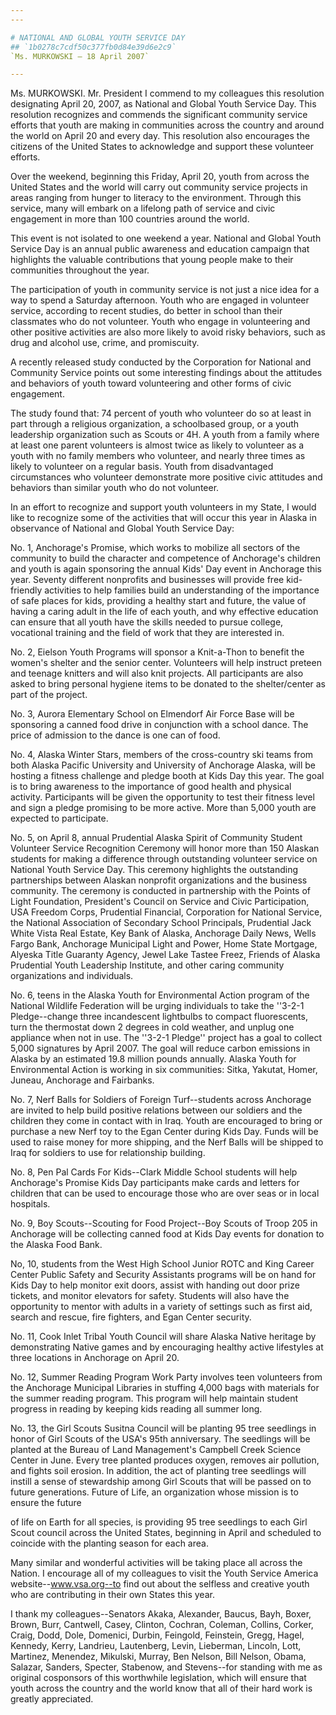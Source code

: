 ```yaml
---
---

# NATIONAL AND GLOBAL YOUTH SERVICE DAY
## `1b0278c7cdf50c377fb0d84e39d6e2c9`
`Ms. MURKOWSKI — 18 April 2007`

---
```



Ms. MURKOWSKI. Mr. President I commend to my colleagues this 
resolution designating April 20, 2007, as National and Global Youth 
Service Day. This resolution recognizes and commends the significant 
community service efforts that youth are making in communities across 
the country and around the world on April 20 and every day. This 
resolution also encourages the citizens of the United States to 
acknowledge and support these volunteer efforts.

Over the weekend, beginning this Friday, April 20, youth from across 
the United States and the world will carry out community service 
projects in areas ranging from hunger to literacy to the environment. 
Through this service, many will embark on a lifelong path of service 
and civic engagement in more than 100 countries around the world.

This event is not isolated to one weekend a year. National and Global 
Youth Service Day is an annual public awareness and education campaign 
that highlights the valuable contributions that young people make to 
their communities throughout the year.

The participation of youth in community service is not just a nice 
idea for a way to spend a Saturday afternoon. Youth who are engaged in 
volunteer service, according to recent studies, do better in school 
than their classmates who do not volunteer. Youth who engage in 
volunteering and other positive activities are also more likely to 
avoid risky behaviors, such as drug and alcohol use, crime, and 
promiscuity.

A recently released study conducted by the Corporation for National 
and Community Service points out some interesting findings about the 
attitudes and behaviors of youth toward volunteering and other forms of 
civic engagement.

The study found that: 74 percent of youth who volunteer do so at 
least in part through a religious organization, a schoolbased group, or 
a youth leadership organization such as Scouts or 4H. A youth from a 
family where at least one parent volunteers is almost twice as likely 
to volunteer as a youth with no family members who volunteer, and 
nearly three times as likely to volunteer on a regular basis. Youth 
from disadvantaged circumstances who volunteer demonstrate more 
positive civic attitudes and behaviors than similar youth who do not 
volunteer.

In an effort to recognize and support youth volunteers in my State, I 
would like to recognize some of the activities that will occur this 
year in Alaska in observance of National and Global Youth Service Day:

No. 1, Anchorage's Promise, which works to mobilize all sectors of 
the community to build the character and competence of Anchorage's 
children and youth is again sponsoring the annual Kids' Day event in 
Anchorage this year. Seventy different nonprofits and businesses will 
provide free kid-friendly activities to help families build an 
understanding of the importance of safe places for kids, providing a 
healthy start and future, the value of having a caring adult in the 
life of each youth, and why effective education can ensure that all 
youth have the skills needed to pursue college, vocational training and 
the field of work that they are interested in.

No. 2, Eielson Youth Programs will sponsor a Knit-a-Thon to benefit 
the women's shelter and the senior center. Volunteers will help 
instruct preteen and teenage knitters and will also knit projects. All 
participants are also asked to bring personal hygiene items to be 
donated to the shelter/center as part of the project.

No. 3, Aurora Elementary School on Elmendorf Air Force Base will be 
sponsoring a canned food drive in conjunction with a school dance. The 
price of admission to the dance is one can of food.

No. 4, Alaska Winter Stars, members of the cross-country ski teams 
from both Alaska Pacific University and University of Anchorage Alaska, 
will be hosting a fitness challenge and pledge booth at Kids Day this 
year. The goal is to bring awareness to the importance of good health 
and physical activity. Participants will be given the opportunity to 
test their fitness level and sign a pledge promising to be more active. 
More than 5,000 youth are expected to participate.

No. 5, on April 8, annual Prudential Alaska Spirit of Community 
Student Volunteer Service Recognition Ceremony will honor more than 150 
Alaskan students for making a difference through outstanding volunteer 
service on National Youth Service Day. This ceremony highlights the 
outstanding partnerships between Alaskan nonprofit organizations and 
the business community. The ceremony is conducted in partnership with 
the Points of Light Foundation, President's Council on Service and 
Civic Participation, USA Freedom Corps, Prudential Financial, 
Corporation for National Service, the National Association of Secondary 
School Principals, Prudential Jack White Vista Real Estate, Key Bank of 
Alaska, Anchorage Daily News, Wells Fargo Bank, Anchorage Municipal 
Light and Power, Home State Mortgage, Alyeska Title Guaranty Agency, 
Jewel Lake Tastee Freez, Friends of Alaska Prudential Youth Leadership 
Institute, and other caring community organizations and individuals.

No. 6, teens in the Alaska Youth for Environmental Action program of 
the National Wildlife Federation will be urging individuals to take the 
''3-2-1 Pledge--change three incandescent lightbulbs to compact 
fluorescents, turn the thermostat down 2 degrees in cold weather, and 
unplug one appliance when not in use. The ''3-2-1 Pledge'' project has 
a goal to collect 5,000 signatures by April 2007. The goal will reduce 
carbon emissions in Alaska by an estimated 19.8 million pounds 
annually. Alaska Youth for Environmental Action is working in six 
communities: Sitka, Yakutat, Homer, Juneau, Anchorage and Fairbanks.

No. 7, Nerf Balls for Soldiers of Foreign Turf--students across 
Anchorage are invited to help build positive relations between our 
soldiers and the children they come in contact with in Iraq. Youth are 
encouraged to bring or purchase a new Nerf toy to the Egan Center 
during Kids Day. Funds will be used to raise money for more shipping, 
and the Nerf Balls will be shipped to Iraq for soldiers to use for 
relationship building.

No. 8, Pen Pal Cards For Kids--Clark Middle School students will help 
Anchorage's Promise Kids Day participants make cards and letters for 
children that can be used to encourage those who are over seas or in 
local hospitals.

No. 9, Boy Scouts--Scouting for Food Project--Boy Scouts of Troop 205 
in Anchorage will be collecting canned food at Kids Day events for 
donation to the Alaska Food Bank.

No, 10, students from the West High School Junior ROTC and King 
Career Center Public Safety and Security Assistants programs will be on 
hand for Kids Day to help monitor exit doors, assist with handing out 
door prize tickets, and monitor elevators for safety. Students will 
also have the opportunity to mentor with adults in a variety of 
settings such as first aid, search and rescue, fire fighters, and Egan 
Center security.

No. 11, Cook Inlet Tribal Youth Council will share Alaska Native 
heritage by demonstrating Native games and by encouraging healthy 
active lifestyles at three locations in Anchorage on April 20.

No. 12, Summer Reading Program Work Party involves teen volunteers 
from the Anchorage Municipal Libraries in stuffing 4,000 bags with 
materials for the summer reading program. This program will help 
maintain student progress in reading by keeping kids reading all summer 
long.

No. 13, the Girl Scouts Susitna Council will be planting 95 tree 
seedlings in honor of Girl Scouts of the USA's 95th anniversary. The 
seedlings will be planted at the Bureau of Land Management's Campbell 
Creek Science Center in June. Every tree planted produces oxygen, 
removes air pollution, and fights soil erosion. In addition, the act of 
planting tree seedlings will instill a sense of stewardship among Girl 
Scouts that will be passed on to future generations. Future of Life, an 
organization whose mission is to ensure the future


of life on Earth for all species, is providing 95 tree seedlings to 
each Girl Scout council across the United States, beginning in April 
and scheduled to coincide with the planting season for each area.

Many similar and wonderful activities will be taking place all across 
the Nation. I encourage all of my colleagues to visit the Youth Service 
America website--www.vsa.org--to find out about the selfless and 
creative youth who are contributing in their own States this year.

I thank my colleagues--Senators Akaka, Alexander, Baucus, Bayh, 
Boxer, Brown, Burr, Cantwell, Casey, Clinton, Cochran, Coleman, 
Collins, Corker, Craig, Dodd, Dole, Domenici, Durbin, Feingold, 
Feinstein, Gregg, Hagel, Kennedy, Kerry, Landrieu, Lautenberg, Levin, 
Lieberman, Lincoln, Lott, Martinez, Menendez, Mikulski, Murray, Ben 
Nelson, Bill Nelson, Obama, Salazar, Sanders, Specter, Stabenow, and 
Stevens--for standing with me as original cosponsors of this worthwhile 
legislation, which will ensure that youth across the country and the 
world know that all of their hard work is greatly appreciated.
